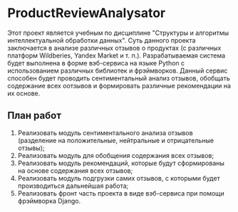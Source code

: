 # ProductReviewAnalysator

Этот проект является учебным по дисциплине "Структуры и алгоритмы интеллектуальной обработки данных". Суть данного проекта заключается в анализе различных отзывов о продуктах (с различных платформ Wildberies, Yandex Market и т. п.). Разрабатываемая система будет выполнена в форме вэб-сервиса на языке Python с использованием различных библиотек и фрэймворков. Данный сервис способен будет проводить сентиментальный анализ отзывов, обобщать содержание всех оотзывов и формировать различные рекомендации на их основе.

## План работ
1. Реализовать модуль сентиментального анализа отзывов (разделение на положительные, нейтральные и отрицательные отзывы);
2. Реализовать модуль для обобщения содержания всех отзывов;
3. Реализовать модуль рекомендаций, которые будут сформированы на основе содержания всех отзывов;
4. Реализовать модуль подгрузки самих отзывов, с которыми будет производиться дальнейшая работа;
5. Реализовать фронт часть проекта в виде вэб-сервиса при помощи фрэймворка Django.
